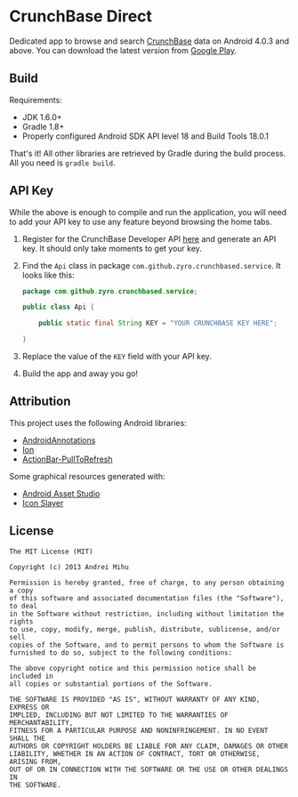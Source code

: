 # CrunchBase Direct

Dedicated app to browse and search [CrunchBase](http://www.crunchbase.com/) data on Android 4.0.3 and above. You can download the latest version from [Google Play](https://play.google.com/store/apps/details?id=com.github.zyro.crunchbased).

## Build

Requirements:
* JDK 1.6.0+
* Gradle 1.8+
* Properly configured Android SDK API level 18 and Build Tools 18.0.1

That's it! All other libraries are retrieved by Gradle during the build process. All you need is `gradle build`.

## API Key

While the above is enough to compile and run the application, you will need to add your API key to use any feature beyond browsing the home tabs.

1. Register for the CrunchBase Developer API [here](http://developer.crunchbase.com/) and generate an API key. It should only take moments to get your key.

2. Find the `Api` class in package `com.github.zyro.crunchbased.service`. It looks like this:

    ```java
    package com.github.zyro.crunchbased.service;

    public class Api {

        public static final String KEY = "YOUR CRUNCHBASE KEY HERE";

    }
    ```

3. Replace the value of the `KEY` field with your API key.

4. Build the app and away you go!

## Attribution

This project uses the following Android libraries:
* [AndroidAnnotations](https://github.com/excilys/androidannotations)
* [Ion](https://github.com/koush/ion)
* [ActionBar-PullToRefresh](https://github.com/chrisbanes/ActionBar-PullToRefresh)

Some graphical resources generated with:
* [Android Asset Studio](http://android-ui-utils.googlecode.com/hg/asset-studio/dist/index.html)
* [Icon Slayer](http://www.gieson.com/Library/projects/utilities/icon_slayer/)

## License

```
The MIT License (MIT)

Copyright (c) 2013 Andrei Mihu

Permission is hereby granted, free of charge, to any person obtaining a copy
of this software and associated documentation files (the "Software"), to deal
in the Software without restriction, including without limitation the rights
to use, copy, modify, merge, publish, distribute, sublicense, and/or sell
copies of the Software, and to permit persons to whom the Software is
furnished to do so, subject to the following conditions:

The above copyright notice and this permission notice shall be included in
all copies or substantial portions of the Software.

THE SOFTWARE IS PROVIDED "AS IS", WITHOUT WARRANTY OF ANY KIND, EXPRESS OR
IMPLIED, INCLUDING BUT NOT LIMITED TO THE WARRANTIES OF MERCHANTABILITY,
FITNESS FOR A PARTICULAR PURPOSE AND NONINFRINGEMENT. IN NO EVENT SHALL THE
AUTHORS OR COPYRIGHT HOLDERS BE LIABLE FOR ANY CLAIM, DAMAGES OR OTHER
LIABILITY, WHETHER IN AN ACTION OF CONTRACT, TORT OR OTHERWISE, ARISING FROM,
OUT OF OR IN CONNECTION WITH THE SOFTWARE OR THE USE OR OTHER DEALINGS IN
THE SOFTWARE.
```
